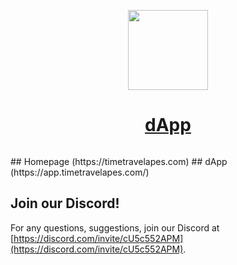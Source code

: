 <p align="center">
  <a href="https://timetravelapes.com">
    <picture>
      <source media="(prefers-color-scheme: dark)" srcset="https://i.ibb.co/YZ11TPJ/Banner.png">
      <img src="https://i.ibb.co/YZ11TPJ/Banner.png" height="128">
    </picture>
    <h1 align="center">dApp</h1>
  </a>
</p>

<p align="center">
<a aria-label="NPM version" href="https://www.npmjs.com/package/next">
    <img alt="" src="https://img.shields.io/npm/v/next.svg?style=for-the-badge&labelColor=000000">
  </a>
  
 </p>
## Homepage 
(https://timetravelapes.com) 
## dApp 
(https://app.timetravelapes.com/) 



## Join our Discord!

For any questions, suggestions, join our Discord at [https://discord.com/invite/cU5c552APM](https://discord.com/invite/cU5c552APM).
